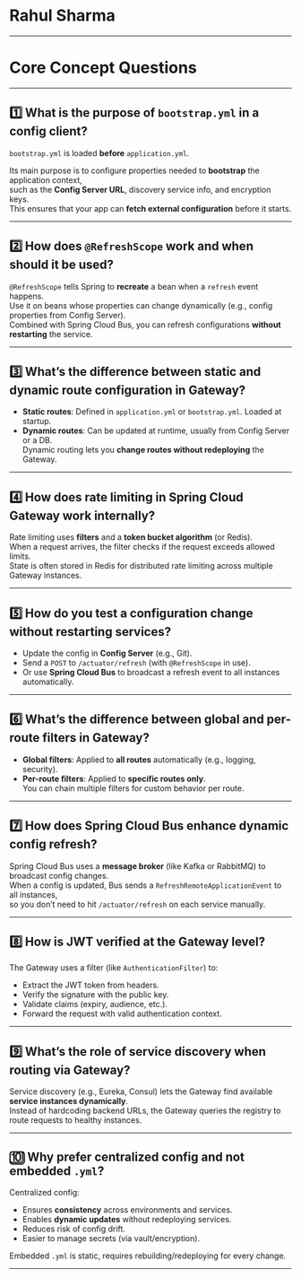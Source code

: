 # Rahul Sharma

---

# Core Concept Questions

---

## 1️⃣ What is the purpose of `bootstrap.yml` in a config client?

`bootstrap.yml` is loaded **before** `application.yml`. 

Its main purpose is to configure properties needed to **bootstrap** the application context,  
such as the **Config Server URL**, discovery service info, and encryption keys.  
This ensures that your app can **fetch external configuration** before it starts.

---

## 2️⃣ How does `@RefreshScope` work and when should it be used?

`@RefreshScope` tells Spring to **recreate** a bean when a `refresh` event happens.  
Use it on beans whose properties can change dynamically (e.g., config properties from Config Server).  
Combined with Spring Cloud Bus, you can refresh configurations **without restarting** the service.

---

## 3️⃣ What’s the difference between static and dynamic route configuration in Gateway?

- **Static routes**: Defined in `application.yml` or `bootstrap.yml`. Loaded at startup.
- **Dynamic routes**: Can be updated at runtime, usually from Config Server or a DB.  
  Dynamic routing lets you **change routes without redeploying** the Gateway.

---

## 4️⃣ How does rate limiting in Spring Cloud Gateway work internally?

Rate limiting uses **filters** and a **token bucket algorithm** (or Redis).  
When a request arrives, the filter checks if the request exceeds allowed limits.  
State is often stored in Redis for distributed rate limiting across multiple Gateway instances.

---

## 5️⃣ How do you test a configuration change without restarting services?

- Update the config in **Config Server** (e.g., Git).
- Send a `POST` to `/actuator/refresh` (with `@RefreshScope` in use).
- Or use **Spring Cloud Bus** to broadcast a refresh event to all instances automatically.

---

## 6️⃣ What’s the difference between global and per-route filters in Gateway?

- **Global filters**: Applied to **all routes** automatically (e.g., logging, security).
- **Per-route filters**: Applied to **specific routes only**.  
  You can chain multiple filters for custom behavior per route.

---

## 7️⃣ How does Spring Cloud Bus enhance dynamic config refresh?

Spring Cloud Bus uses a **message broker** (like Kafka or RabbitMQ) to broadcast config changes.  
When a config is updated, Bus sends a `RefreshRemoteApplicationEvent` to all instances,  
so you don’t need to hit `/actuator/refresh` on each service manually.

---

## 8️⃣ How is JWT verified at the Gateway level?

The Gateway uses a filter (like `AuthenticationFilter`) to:
- Extract the JWT token from headers.
- Verify the signature with the public key.
- Validate claims (expiry, audience, etc.).
- Forward the request with valid authentication context.

---

## 9️⃣ What’s the role of service discovery when routing via Gateway?

Service discovery (e.g., Eureka, Consul) lets the Gateway find available **service instances dynamically**.  
Instead of hardcoding backend URLs, the Gateway queries the registry to route requests to healthy instances.

---

## 🔟 Why prefer centralized config and not embedded `.yml`?

Centralized config:
- Ensures **consistency** across environments and services.
- Enables **dynamic updates** without redeploying services.
- Reduces risk of config drift.
- Easier to manage secrets (via vault/encryption).

Embedded `.yml` is static, requires rebuilding/redeploying for every change.

---

